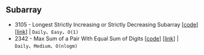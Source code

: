 ## Subarray

- 3105 - Longest Strictly Increasing or Strictly Decreasing Subarray [[code](./code/3105.%20Longest%20Strictly%20Increasing%20or%20Strictly%20Decreasing%20Subarray.py)] [[link](https://leetcode.com/problems/longest-strictly-increasing-or-strictly-decreasing-subarray)] | `Daily`、`Easy`、`O(1)`
- 2342 - Max Sum of a Pair With Equal Sum of Digits [[code](./code/2342.%20Max%20Sum%20of%20a%20Pair%20With%20Equal%20Sum%20of%20Digits.py)] [[link](https://leetcode.com/problems/max-sum-of-a-pair-with-equal-sum-of-digits/)] | `Daily`、`Medium`、`O(nlogm)`
